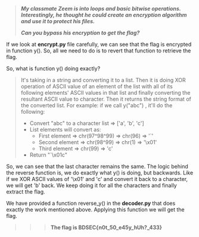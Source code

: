 >***My classmate Zeem is into loops and basic bitwise operations. Interestingly, he thought he could create an encryption algorithm and use it to protect his files.***
>
>***Can you bypass his encryption to get the flag?***

If we look at **encrypt.py** file carefully, we can see that the flag is encrypted in function y(). So, all we need to do is to revert that function to retrieve the flag.

So, what is function y() doing exactly? 

>It's taking in a string and converting it to a list. Then it is doing XOR operation of ASCII value of an element of the list with all of its following elements' ASCII values in that list and finally converting the resultant ASCII value to character. Then it returns the string format of the converted list. For example: if we call y("abc") , it'll do the following:<br  />
>
>*  Convert "abc" to a character list => ['a', 'b', 'c']
>* List elements will convert as:
>   - First element => chr(97^98^99) => chr(96) => '`'
>   - Second element => chr(98^99) => chr(1) => '\x01'
>   - Third element => chr(99) => 'c'
>* Return "`\x01c"

So, we can see that the last character remains the same. The logic behind the reverse function is, we do exactly what y() is doing, but backwards. Like if we XOR ASCII values of '\x01' and 'c' and convert it back to a character, we will get 'b' back. We keep doing it for all the characters and finally extract the flag.

We have provided a function reverse_y() in the **decoder.py** that does exactly the work mentioned above. Applying this function we will get the flag.

>>>**The flag is BDSEC{n0t_50_e45y_hUh?_433}**

